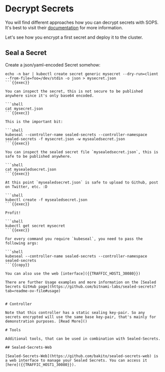 # Decrypt Secrets

You will find different approaches how you can decrypt secrets with SOPS. It's best to visit their [documentation](https://getsops.io/) for more information.


Let's see how you encrypt a first secret and deploy it to the cluster.

## Seal a Secret

Create a json/yaml-encoded Secret somehow:

```shell
echo -n bar | kubectl create secret generic mysecret --dry-run=client --from-file=foo=/dev/stdin -o json > mysecret.json
```{{exec}}

You can inspect the secret, this is not secure to be published anywhere since it's only base64 encoded.

```shell
cat mysecret.json
```{{exec}}

This is the important bit:

```shell
kubeseal --controller-name sealed-secrets --controller-namespace sealed-secrets -f mysecret.json -w mysealedsecret.json
```{{exec}}

You can inspect the sealed secret file `mysealedsecret.json`, this is safe to be published anywhere.

```shell
cat mysealedsecret.json
```{{exec}}

At this point `mysealedsecret.json` is safe to upload to Github, post on Twitter, etc. :D

```shell
kubectl create -f mysealedsecret.json
```{{exec}}

Profit! 

```shell
kubectl get secret mysecret
```{{exec}}

For every command you require `kubeseal`, you need to pass the following args:

```shell
kubeseal --controller-name sealed-secrets --controller-namespace sealed-secrets
```{{copy}}

You can also use the web [interface]({{TRAFFIC_HOST1_30080}})

There are further Usage examples and more information on the [Sealed Secrets GitHub page](https://github.com/bitnami-labs/sealed-secrets?tab=readme-ov-file#usage)


# Controller

Note that this controller has a static sealing key-pair. So any secrets encrypted will use the same base key-pair, that's mainly for demonstration purposes. [Read More]()

# Tools

Additional tools, that can be used in combination with Sealed-Secrets.

## Sealed-Secrets-Web

[Sealed-Secrets-Web](https://github.com/bakito/sealed-secrets-web) is a web interface to manage your Sealed Secrets. You can access it [here]({{TRAFFIC_HOST1_30080}}).